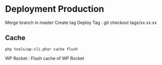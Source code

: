# Deployment Production

Merge branch in master
Create tag
Deploy Tag : git checkout tags/xx.xx.xx

## Cache

    php tools/wp-cli.phar cache flush

WP Rocket : Flush cache of WP Rocket
